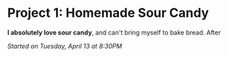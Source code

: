# Project 1: Homemade Sour Candy
**I absolutely love sour candy**, and can't bring myself to bake bread. After 


*Started on Tuesday, April 13 at 8:30PM*


<!--stackedit_data:
eyJoaXN0b3J5IjpbMTk3MzAxMDI5Miw4MDE4NDk5MjVdfQ==
-->